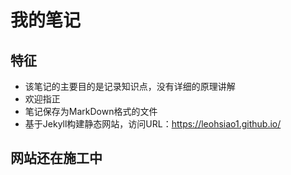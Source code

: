 # 我的笔记

## 特征

- 该笔记的主要目的是记录知识点，没有详细的原理讲解
- 欢迎指正
- 笔记保存为MarkDown格式的文件
- 基于Jekyll构建静态网站，访问URL：<https://leohsiao1.github.io/>

## 网站还在施工中
